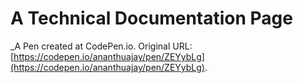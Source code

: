 # A Technical Documentation Page
 _A Pen created at CodePen.io. Original URL: [https://codepen.io/ananthuajay/pen/ZEYybLg](https://codepen.io/ananthuajay/pen/ZEYybLg).

 